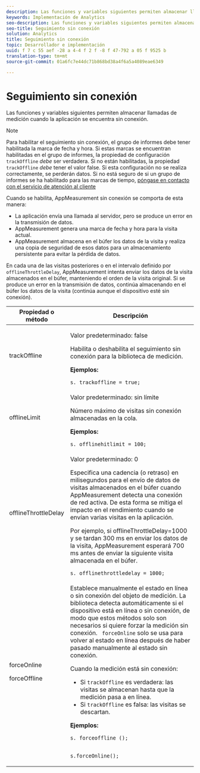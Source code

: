 ```yaml
---
description: Las funciones y variables siguientes permiten almacenar llamadas de medición cuando la aplicación se encuentra sin conexión.
keywords: Implementación de Analytics
seo-description: Las funciones y variables siguientes permiten almacenar llamadas de medición cuando la aplicación se encuentra sin conexión.
seo-title: Seguimiento sin conexión
solution: Analytics
title: Seguimiento sin conexión
topic: Desarrollador e implementación
uuid: f 7 c 55 aef -28 a 4-4 f 2 f -8 f 47-792 a 05 f 9525 b
translation-type: tm+mt
source-git-commit: 01a6fc7e44dc71b868bd38a4f6a5a4089eae6349

---
```



# Seguimiento sin conexión

Las funciones y variables siguientes permiten almacenar llamadas de medición cuando la aplicación se encuentra sin conexión.

>[!NOTE]
>
>Para habilitar el seguimiento sin conexión, el grupo de informes debe tener habilitada la marca de fecha y hora. Si estas marcas se encuentran habilitadas en el grupo de informes, la propiedad de configuración `trackOffline` *debe* ser verdadera. Si no están habilitadas, la propiedad `trackOffline` *debe* tener el valor false. Si esta configuración no se realiza correctamente, se perderán datos. Si no está seguro de si un grupo de informes se ha habilitado para las marcas de tiempo, [póngase en contacto con el servicio de atención al cliente](https://helpx.adobe.com/contact/enterprise-support.ec.html#analytics)

Cuando se habilita, AppMeasurement sin conexión se comporta de esta manera:

* La aplicación envía una llamada al servidor, pero se produce un error en la transmisión de datos.
* AppMeasurement genera una marca de fecha y hora para la visita actual.
* AppMeasurement almacena en el búfer los datos de la visita y realiza una copia de seguridad de esos datos para un almacenamiento persistente para evitar la pérdida de datos.

En cada una de las visitas posteriores o en el intervalo definido por `offlineThrottleDelay`, AppMeasurement intenta enviar los datos de la visita almacenados en el búfer, manteniendo el orden de la visita original. Si se produce un error en la transmisión de datos, continúa almacenando en el búfer los datos de la visita (continúa aunque el dispositivo esté sin conexión).

<table id="table_E8FD8C89025C4E819FE2FEBC7A78984D"> 
 <thead> 
  <tr> 
   <th colname="col1" class="entry"> Propiedad o método </th> 
   <th colname="col2" class="entry"> Descripción </th> 
  </tr> 
 </thead>
 <tbody> 
  <tr> 
   <td colname="col1"> <p>trackOffline </p> </td> 
   <td colname="col2"> <p>Valor predeterminado: false </p> <p>Habilita o deshabilita el seguimiento sin conexión para la biblioteca de medición. </p> <p> <b>Ejemplos:</b> </p> 
    <code class="syntax c">s. trackoffline = true; </code>
  </td> 
  </tr> 
  <tr> 
   <td colname="col1"> <p>offlineLimit </p> </td> 
   <td colname="col2"> <p>Valor predeterminado: sin límite </p> <p>Número máximo de visitas sin conexión almacenadas en la cola. </p> <p> <b>Ejemplos:</b> </p> 
    <code class="syntax c">s. offlinehitlimit = 100; </code>
  </td> 
  </tr> 
  <tr> 
   <td colname="col1"> <p>offlineThrottleDelay </p> </td> 
   <td colname="col2"> <p>Valor predeterminado: 0 </p> <p>Especifica una cadencia (o retraso) en milisegundos para el envío de datos de visitas almacenados en el búfer cuando AppMeasurement detecta una conexión de red activa. De esta forma se mitiga el impacto en el rendimiento cuando se envían varias visitas en la aplicación. </p> <p>Por ejemplo, si offlineThrottleDelay=1000 y se tardan 300 ms en enviar los datos de la visita, AppMeasurement esperará 700 ms antes de enviar la siguiente visita almacenada en el búfer. </p> 
    <code class="syntax c">s. offlinethrottledelay = 1000; </code>
  </td> 
  </tr> 
  <tr> 
   <td colname="col1"> <p>forceOnline </p> <p>forceOffline </p> </td> 
   <td colname="col2"> <p> Establece manualmente el estado en línea o sin conexión del objeto de medición. La biblioteca detecta automáticamente si el dispositivo está en línea o sin conexión, de modo que estos métodos solo son necesarios si quiere forzar la medición sin conexión. <code> forceOnline</code> solo se usa para volver al estado en línea después de haber pasado manualmente al estado sin conexión. </p> <p>Cuando la medición está sin conexión: </p> 
    <ul id="ul_5A9CFD2968F64F938652C1D779EB7589"> 
     <li id="li_AF074C55DFED4DC8BD8CF3D25805040C"> Si <code>trackOffline</code> es verdadera: las visitas se almacenan hasta que la medición pasa a en línea. </li> 
     <li id="li_6A623377462548DB97C31654EADCFAF3"> Si <code>trackOffline</code> es falsa: las visitas se descartan. </li> 
    </ul> <p> <b>Ejemplos:</b> </p> 
    <code class="syntax c">s. forceoffline ();

s.forceOnline();
</code> </td>
</tr> 
 </tbody> 
</table>
